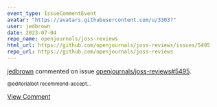 ```yaml
---
event_type: IssueCommentEvent
avatar: "https://avatars.githubusercontent.com/u/3303?"
user: jedbrown
date: 2023-07-04
repo_name: openjournals/joss-reviews
html_url: https://github.com/openjournals/joss-reviews/issues/5495
repo_url: https://github.com/openjournals/joss-reviews
---
```


<a href='https://github.com/jedbrown' target='_blank'>jedbrown</a> commented on issue <a href='https://github.com/openjournals/joss-reviews/issues/5495' target='_blank'>openjournals/joss-reviews#5495</a>.

<small>@editorialbot recommend-accept...</small>

<a href='https://github.com/openjournals/joss-reviews/issues/5495' target='_blank'>View Comment</a>
